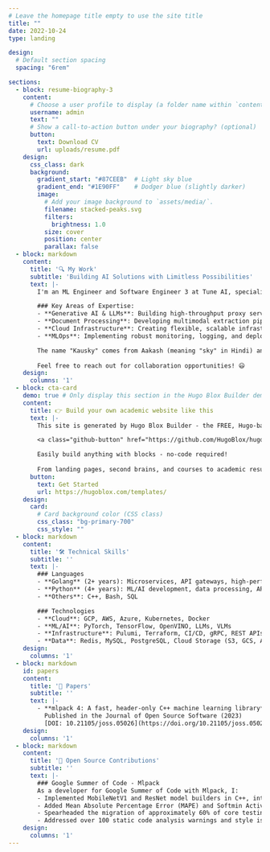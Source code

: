 ```yaml
---
# Leave the homepage title empty to use the site title
title: ""
date: 2022-10-24
type: landing

design:
  # Default section spacing
  spacing: "6rem"

sections:
  - block: resume-biography-3
    content:
      # Choose a user profile to display (a folder name within `content/authors/`)
      username: admin
      text: ""
      # Show a call-to-action button under your biography? (optional)
      button:
        text: Download CV
        url: uploads/resume.pdf
    design:
      css_class: dark
      background:
        gradient_start: "#87CEEB"  # Light sky blue
        gradient_end: "#1E90FF"    # Dodger blue (slightly darker)
        image:
          # Add your image background to `assets/media/`.
          filename: stacked-peaks.svg
          filters:
            brightness: 1.0
          size: cover
          position: center
          parallax: false
  - block: markdown
    content:
      title: '🔍 My Work'
      subtitle: 'Building AI Solutions with Limitless Possibilities'
      text: |-
        I'm an ML Engineer and Software Engineer 3 at Tune AI, specializing in developing and deploying machine learning models and distributed systems for real-world applications. My work focuses on creating robust AI solutions that solve complex problems and drive business value.

        ### Key Areas of Expertise:
        - **Generative AI & LLMs**: Building high-throughput proxy servers handling over 1M requests/day for OpenAI, Anthropic, and other LLM providers
        - **Document Processing**: Developing multimodal extraction pipelines processing 100K+ documents daily with ~95% precision/recall
        - **Cloud Infrastructure**: Creating flexible, scalable infrastructure across AWS, GCP, and Azure using Kubernetes and IaC
        - **MLOps**: Implementing robust monitoring, logging, and deployment pipelines for ML systems

        The name "Kausky" comes from Aakash (meaning "sky" in Hindi) and Kaushik (surname, "kau") -> kausky. This represents my vision of building AI solutions with limitless possibilities.
        
        Feel free to reach out for collaboration opportunities! 😃
    design:
      columns: '1'
  - block: cta-card
    demo: true # Only display this section in the Hugo Blox Builder demo site
    content:
      title: 👉 Build your own academic website like this
      text: |-
        This site is generated by Hugo Blox Builder - the FREE, Hugo-based open source website builder trusted by 250,000+ academics like you.

        <a class="github-button" href="https://github.com/HugoBlox/hugo-blox-builder" data-color-scheme="no-preference: light; light: light; dark: dark;" data-icon="octicon-star" data-size="large" data-show-count="true" aria-label="Star HugoBlox/hugo-blox-builder on GitHub">Star</a>

        Easily build anything with blocks - no-code required!
        
        From landing pages, second brains, and courses to academic resumés, conferences, and tech blogs.
      button:
        text: Get Started
        url: https://hugoblox.com/templates/
    design:
      card:
        # Card background color (CSS class)
        css_class: "bg-primary-700"
        css_style: ""
  - block: markdown
    content:
      title: '🛠️ Technical Skills'
      subtitle: ''
      text: |-
        ### Languages
        - **Golang** (2+ years): Microservices, API gateways, high-performance systems
        - **Python** (4+ years): ML/AI development, data processing, API development
        - **Others**: C++, Bash, SQL

        ### Technologies
        - **Cloud**: GCP, AWS, Azure, Kubernetes, Docker
        - **ML/AI**: PyTorch, TensorFlow, OpenVINO, LLMs, VLMs
        - **Infrastructure**: Pulumi, Terraform, CI/CD, gRPC, REST APIs
        - **Data**: Redis, MySQL, PostgreSQL, Cloud Storage (S3, GCS, Azure Blob)
    design:
      columns: '1'
  - block: markdown
    id: papers
    content:
      title: '📄 Papers'
      subtitle: ''
      text: |-
        - **mlpack 4: A fast, header-only C++ machine learning library**  
          Published in the Journal of Open Source Software (2023)  
          [DOI: 10.21105/joss.05026](https://doi.org/10.21105/joss.05026)
    design:
      columns: '1'
  - block: markdown
    content:
      title: '🌟 Open Source Contributions'
      subtitle: ''
      text: |-
        ### Google Summer of Code - Mlpack
        As a developer for Google Summer of Code with Mlpack, I:
        - Implemented MobileNetV1 and ResNet model builders in C++, integrating pre-trained weights to reduce training time by 40%
        - Added Mean Absolute Percentage Error (MAPE) and Softmin Activation function with backward implementation
        - Spearheaded the migration of approximately 60% of core testing suite from Boost to Catch2
        - Addressed over 100 static code analysis warnings and style issues
    design:
      columns: '1'
---
```

